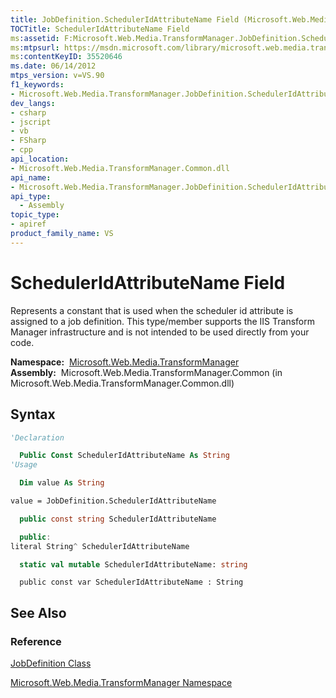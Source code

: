 ```yaml
---
title: JobDefinition.SchedulerIdAttributeName Field (Microsoft.Web.Media.TransformManager)
TOCTitle: SchedulerIdAttributeName Field
ms:assetid: F:Microsoft.Web.Media.TransformManager.JobDefinition.SchedulerIdAttributeName
ms:mtpsurl: https://msdn.microsoft.com/library/microsoft.web.media.transformmanager.jobdefinition.scheduleridattributename(v=VS.90)
ms:contentKeyID: 35520646
ms.date: 06/14/2012
mtps_version: v=VS.90
f1_keywords:
- Microsoft.Web.Media.TransformManager.JobDefinition.SchedulerIdAttributeName
dev_langs:
- csharp
- jscript
- vb
- FSharp
- cpp
api_location:
- Microsoft.Web.Media.TransformManager.Common.dll
api_name:
- Microsoft.Web.Media.TransformManager.JobDefinition.SchedulerIdAttributeName
api_type:
  - Assembly
topic_type:
- apiref
product_family_name: VS
---
```


# SchedulerIdAttributeName Field

Represents a constant that is used when the scheduler id attribute is assigned to a job definition. This type/member supports the IIS Transform Manager infrastructure and is not intended to be used directly from your code.

**Namespace:**  [Microsoft.Web.Media.TransformManager](microsoft-web-media-transformmanager-namespace.md)  
**Assembly:**  Microsoft.Web.Media.TransformManager.Common (in Microsoft.Web.Media.TransformManager.Common.dll)

## Syntax

```vb
'Declaration

  Public Const SchedulerIdAttributeName As String
'Usage

  Dim value As String

value = JobDefinition.SchedulerIdAttributeName
```

```csharp
  public const string SchedulerIdAttributeName
```

```cpp
  public:
literal String^ SchedulerIdAttributeName
```

``` fsharp
  static val mutable SchedulerIdAttributeName: string
```

```jscript
  public const var SchedulerIdAttributeName : String
```

## See Also

### Reference

[JobDefinition Class](jobdefinition-class-microsoft-web-media-transformmanager.md)

[Microsoft.Web.Media.TransformManager Namespace](microsoft-web-media-transformmanager-namespace.md)

